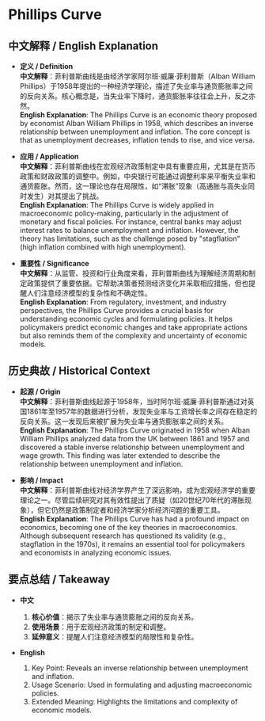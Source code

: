 # Phillips Curve

## 中文解释 / English Explanation

* **定义 / Definition**  
  **中文解释**：菲利普斯曲线是由经济学家阿尔班·威廉·菲利普斯（Alban William Phillips）于1958年提出的一种经济学理论，描述了失业率与通货膨胀率之间的反向关系。核心概念是，当失业率下降时，通货膨胀率往往会上升，反之亦然。  
  **English Explanation**: The Phillips Curve is an economic theory proposed by economist Alban William Phillips in 1958, which describes an inverse relationship between unemployment and inflation. The core concept is that as unemployment decreases, inflation tends to rise, and vice versa.

* **应用 / Application**  
  **中文解释**：菲利普斯曲线在宏观经济政策制定中具有重要应用，尤其是在货币政策和财政政策的调整中。例如，中央银行可能通过调整利率来平衡失业率和通货膨胀。然而，这一理论也存在局限性，如“滞胀”现象（高通胀与高失业同时发生）对其提出了挑战。  
  **English Explanation**: The Phillips Curve is widely applied in macroeconomic policy-making, particularly in the adjustment of monetary and fiscal policies. For instance, central banks may adjust interest rates to balance unemployment and inflation. However, the theory has limitations, such as the challenge posed by "stagflation" (high inflation combined with high unemployment).

* **重要性 / Significance**  
  **中文解释**：从监管、投资和行业角度来看，菲利普斯曲线为理解经济周期和制定政策提供了重要依据。它帮助决策者预测经济变化并采取相应措施，但也提醒人们注意经济模型的复杂性和不确定性。  
  **English Explanation**: From regulatory, investment, and industry perspectives, the Phillips Curve provides a crucial basis for understanding economic cycles and formulating policies. It helps policymakers predict economic changes and take appropriate actions but also reminds them of the complexity and uncertainty of economic models.

## 历史典故 / Historical Context

* **起源 / Origin**  
  **中文解释**：菲利普斯曲线起源于1958年，当时阿尔班·威廉·菲利普斯通过对英国1861年至1957年的数据进行分析，发现失业率与工资增长率之间存在稳定的反向关系。这一发现后来被扩展为失业率与通货膨胀率之间的关系。  
  **English Explanation**: The Phillips Curve originated in 1958 when Alban William Phillips analyzed data from the UK between 1861 and 1957 and discovered a stable inverse relationship between unemployment and wage growth. This finding was later extended to describe the relationship between unemployment and inflation.

* **影响 / Impact**  
  **中文解释**：菲利普斯曲线对经济学界产生了深远影响，成为宏观经济学的重要理论之一。尽管后续研究对其有效性提出了质疑（如20世纪70年代的滞胀现象），但它仍然是政策制定者和经济学家分析经济问题的重要工具。  
  **English Explanation**: The Phillips Curve has had a profound impact on economics, becoming one of the key theories in macroeconomics. Although subsequent research has questioned its validity (e.g., stagflation in the 1970s), it remains an essential tool for policymakers and economists in analyzing economic issues.

## 要点总结 / Takeaway

* **中文**  
  1. **核心价值**：揭示了失业率与通货膨胀之间的反向关系。
  2. **使用场景**：用于宏观经济政策的制定和调整。
  3. **延伸意义**：提醒人们注意经济模型的局限性和复杂性。

* **English**  
  1. Key Point: Reveals an inverse relationship between unemployment and inflation.
  2. Usage Scenario: Used in formulating and adjusting macroeconomic policies.
  3. Extended Meaning: Highlights the limitations and complexity of economic models.